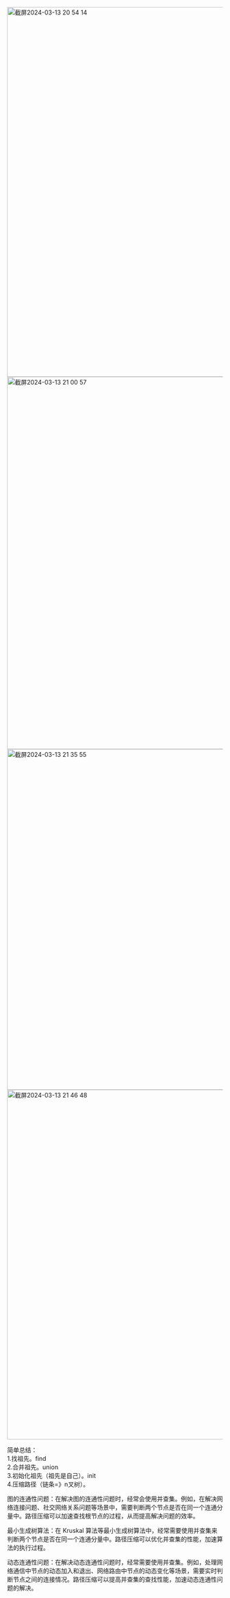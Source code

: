<img width="863" alt="截屏2024-03-13 20 54 14" src="https://github.com/xkong-study/gucheng_algorithm/assets/100473178/634460fd-757a-44bd-b4da-186d721627a6">

<img width="869" alt="截屏2024-03-13 21 00 57" src="https://github.com/xkong-study/gucheng_algorithm/assets/100473178/c60088ca-6d4f-458d-bc26-aaa217758afa">

<img width="795" alt="截屏2024-03-13 21 35 55" src="https://github.com/xkong-study/gucheng_algorithm/assets/100473178/496868eb-cf0e-4b76-9f68-a7f5106dd4fe">

<img width="816" alt="截屏2024-03-13 21 46 48" src="https://github.com/xkong-study/gucheng_algorithm/assets/100473178/b04b1222-d84a-427d-8b6b-0da8714b4f13">

简单总结：   
1.找祖先。find         
2.合并祖先。union           
3.初始化祖先（祖先是自己）。init    
4.压缩路径（链条=》n叉树）。      


图的连通性问题：在解决图的连通性问题时，经常会使用并查集。例如，在解决网络连接问题、社交网络关系问题等场景中，需要判断两个节点是否在同一个连通分量中。路径压缩可以加速查找根节点的过程，从而提高解决问题的效率。      

最小生成树算法：在 Kruskal 算法等最小生成树算法中，经常需要使用并查集来判断两个节点是否在同一个连通分量中。路径压缩可以优化并查集的性能，加速算法的执行过程。     

动态连通性问题：在解决动态连通性问题时，经常需要使用并查集。例如，处理网络通信中节点的动态加入和退出、网络路由中节点的动态变化等场景，需要实时判断节点之间的连接情况。路径压缩可以提高并查集的查找性能，加速动态连通性问题的解决。       



